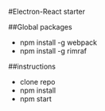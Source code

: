 #Electron-React starter

##Global packages
- npm install -g webpack
- npm install -g rimraf

##instructions
- clone repo
- npm install 
- npm start 